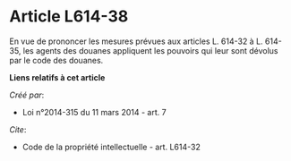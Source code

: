 # Article L614-38

En vue de prononcer les mesures prévues aux articles L. 614-32 à L. 614-35, les agents des douanes appliquent les pouvoirs
qui leur sont dévolus par le code des douanes.

**Liens relatifs à cet article**

_Créé par_:

  - Loi n°2014-315 du 11 mars 2014 - art. 7

_Cite_:

  - Code de la propriété intellectuelle - art. L614-32
